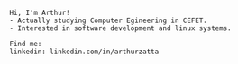 ```console
Hi, I'm Arthur!
- Actually studying Computer Egineering in CEFET.
- Interested in software development and linux systems.

Find me:
linkedin: linkedin.com/in/arthurzatta 
```

<!--
**arthurzatta/arthurzatta** is a ✨ _special_ ✨ repository because its `README.md` (this file) appears on your GitHub profile.

Here are some ideas to get you started:

- 🔭 I’m currently working on ...
- 🌱 I’m currently learning ...
- 👯 I’m looking to collaborate on ...
- 🤔 I’m looking for help with ...
- 💬 Ask me about ...
- 📫 How to reach me: ...
- 😄 Pronouns: ...
- ⚡ Fun fact: ...
-->
